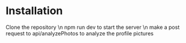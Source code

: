 # Installation
Clone the repository \n
npm run dev to start the server \n
make a post request to api/analyzePhotos to analyze the profile pictures
